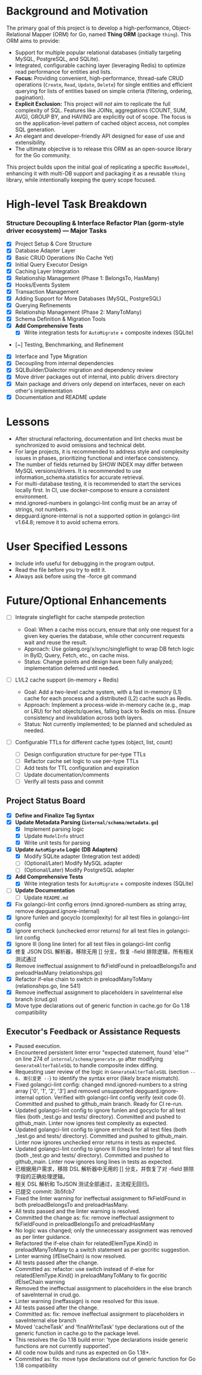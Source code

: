# Background and Motivation

The primary goal of this project is to develop a high-performance, Object-Relational Mapper (ORM) for Go, named **Thing ORM** (package `thing`). This ORM aims to provide:
- Support for multiple popular relational databases (initially targeting MySQL, PostgreSQL, and SQLite).
- Integrated, configurable caching layer (leveraging Redis) to optimize read performance for entities and lists.
- **Focus:** Providing convenient, high-performance, thread-safe CRUD operations (`Create`, `Read`, `Update`, `Delete`) for single entities and efficient querying for lists of entities based on simple criteria (filtering, ordering, pagination).
- **Explicit Exclusion:** This project will *not* aim to replicate the full complexity of SQL. Features like JOINs, aggregations (COUNT, SUM, AVG), GROUP BY, and HAVING are explicitly out of scope. The focus is on the application-level pattern of cached object access, not complex SQL generation.
- An elegant and developer-friendly API designed for ease of use and extensibility.
- The ultimate objective is to release this ORM as an open-source library for the Go community.

This project builds upon the initial goal of replicating a specific `BaseModel`, enhancing it with multi-DB support and packaging it as a reusable `thing` library, while intentionally keeping the query scope focused.


# High-level Task Breakdown

### Structure Decoupling & Interface Refactor Plan (gorm-style driver ecosystem) — Major Tasks

- [x] Project Setup & Core Structure
- [x] Database Adapter Layer
- [x] Basic CRUD Operations (No Cache Yet)
- [x] Initial Query Executor Design
- [x] Caching Layer Integration
- [x] Relationship Management (Phase 1: BelongsTo, HasMany)
- [x] Hooks/Events System
- [x] Transaction Management
- [x] Adding Support for More Databases (MySQL, PostgreSQL)
- [x] Querying Refinements
- [x] Relationship Management (Phase 2: ManyToMany)
- [x] Schema Definition & Migration Tools
- [x] **Add Comprehensive Tests**
    - [x] Write integration tests for `AutoMigrate` + composite indexes (SQLite)
- [~] Testing, Benchmarking, and Refinement
- [x] Interface and Type Migration
- [x] Decoupling from internal dependencies
- [x] SQLBuilder/Dialector migration and dependency review
- [x] Move driver packages out of internal, into public drivers directory
- [x] Main package and drivers only depend on interfaces, never on each other's implementation
- [x] Documentation and README update

# Lessons

- After structural refactoring, documentation and lint checks must be synchronized to avoid omissions and technical debt.
- For large projects, it is recommended to address style and complexity issues in phases, prioritizing functional and interface consistency.
- The number of fields returned by SHOW INDEX may differ between MySQL versions/drivers. It is recommended to use information_schema.statistics for accurate retrieval.
- For multi-database testing, it is recommended to start the services locally first. In CI, use docker-compose to ensure a consistent environment.
- mnd.ignored-numbers in golangci-lint config must be an array of strings, not numbers.
- depguard.ignore-internal is not a supported option in golangci-lint v1.64.8; remove it to avoid schema errors.

# User Specified Lessons

- Include info useful for debugging in the program output.
- Read the file before you try to edit it.
- Always ask before using the -force git command

# Future/Optional Enhancements

- [ ] Integrate singleflight for cache stampede protection
    - Goal: When a cache miss occurs, ensure that only one request for a given key queries the database, while other concurrent requests wait and reuse the result.
    - Approach: Use golang.org/x/sync/singleflight to wrap DB fetch logic in ByID, Query, Fetch, etc., on cache miss.
    - Status: Change points and design have been fully analyzed; implementation deferred until needed.

- [ ] L1/L2 cache support (in-memory + Redis)
    - Goal: Add a two-level cache system, with a fast in-memory (L1) cache for each process and a distributed (L2) cache such as Redis.
    - Approach: Implement a process-wide in-memory cache (e.g., map or LRU) for hot objects/queries, falling back to Redis on miss. Ensure consistency and invalidation across both layers.
    - Status: Not currently implemented; to be planned and scheduled as needed.

- [ ] Configurable TTLs for different cache types (object, list, count)
    - [ ] Design configuration structure for per-type TTLs
    - [ ] Refactor cache set logic to use per-type TTLs
    - [ ] Add tests for TTL configuration and expiration
    - [ ] Update documentation/comments
    - [ ] Verify all tests pass and commit

## Project Status Board

- [x] **Define and Finalize Tag Syntax**
- [x] **Update Metadata Parsing (`internal/schema/metadata.go`)**
    - [x] Implement parsing logic
    - [x] Update `ModelInfo` struct
    - [x] Write unit tests for parsing
- [x] **Update `AutoMigrate` Logic (DB Adapters)**
    - [x] Modify SQLite adapter (Integration test added)
    - [ ] (Optional/Later) Modify MySQL adapter
    - [ ] (Optional/Later) Modify PostgreSQL adapter
- [x] **Add Comprehensive Tests**
    - [x] Write integration tests for `AutoMigrate` + composite indexes (SQLite)
- [ ] **Update Documentation**
    - [ ] Update `README.md`
- [x] Fix golangci-lint config errors (mnd.ignored-numbers as string array, remove depguard.ignore-internal)
- [x] Ignore funlen and gocyclo (complexity) for all test files in golangci-lint config
- [x] Ignore errcheck (unchecked error returns) for all test files in golangci-lint config
- [x] Ignore lll (long line linter) for all test files in golangci-lint config
- [x] 修复 JSON DSL 解析器，移除无用 [] 分支，恢复 -field 排除逻辑，所有相关测试通过
- [x] Remove ineffectual assignment to fkFieldFound in preloadBelongsTo and preloadHasMany (relationships.go)
- [x] Refactor if-else chain to switch in preloadManyToMany (relationships.go, line 541)
- [x] Remove ineffectual assignment to placeholders in saveInternal else branch (crud.go)
- [x] Move type declarations out of generic function in cache.go for Go 1.18 compatibility

## Executor's Feedback or Assistance Requests

- Paused execution.
- Encountered persistent linter error "expected statement, found 'else'" on line 274 of `internal/schema/generate.go` after modifying `GenerateAlterTableSQL` to handle composite index diffing.
- Requesting user review of the logic in `GenerateAlterTableSQL` (section `-- 6. 索引变更 --`) to identify the syntax error (likely brace mismatch).
- Fixed golangci-lint config: changed mnd.ignored-numbers to a string array ['0', '1', '2', '3'] and removed unsupported depguard.ignore-internal option. Verified with golangci-lint config verify (exit code 0). Committed and pushed to github_main branch. Ready for CI re-run.
- Updated golangci-lint config to ignore funlen and gocyclo for all test files (both _test.go and tests/ directory). Committed and pushed to github_main. Linter now ignores test complexity as expected.
- Updated golangci-lint config to ignore errcheck for all test files (both _test.go and tests/ directory). Committed and pushed to github_main. Linter now ignores unchecked error returns in tests as expected.
- Updated golangci-lint config to ignore lll (long line linter) for all test files (both _test.go and tests/ directory). Committed and pushed to github_main. Linter now ignores long lines in tests as expected.
- 已根据用户需求，移除 DSL 解析器中无用的 [] 分支，并恢复了对 -field 排除字段的正确处理逻辑。
- 相关 DSL 解析和 ToJSON 测试全部通过，主流程无回归。
- 已提交 commit: 3b5fcb7
- Fixed the linter warning for ineffectual assignment to fkFieldFound in both preloadBelongsTo and preloadHasMany.
- All tests passed and the linter warning is resolved.
- Committed the change as: fix: remove ineffectual assignment to fkFieldFound in preloadBelongsTo and preloadHasMany
- No logic was changed; only the unnecessary assignment was removed as per linter guidance.
- Refactored the if-else chain for relatedElemType.Kind() in preloadManyToMany to a switch statement as per gocritic suggestion.
- Linter warning (ifElseChain) is now resolved.
- All tests passed after the change.
- Committed as: refactor: use switch instead of if-else for relatedElemType.Kind() in preloadManyToMany to fix gocritic ifElseChain warning
- Removed the ineffectual assignment to placeholders in the else branch of saveInternal in crud.go.
- Linter warning (ineffassign) is now resolved for this issue.
- All tests passed after the change.
- Committed as: fix: remove ineffectual assignment to placeholders in saveInternal else branch
- Moved 'cacheTask' and 'finalWriteTask' type declarations out of the generic function in cache.go to the package level.
- This resolves the Go 1.18 build error: 'type declarations inside generic functions are not currently supported'.
- All code now builds and runs as expected on Go 1.18+.
- Committed as: fix: move type declarations out of generic function for Go 1.18 compatibility
